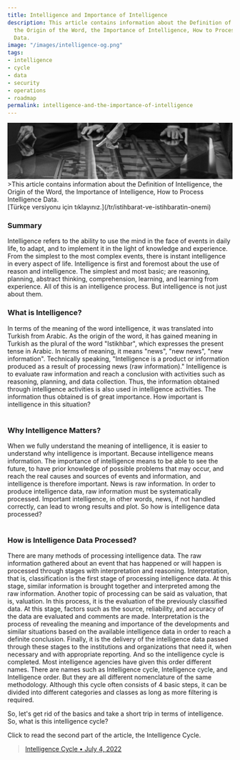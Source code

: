 ```yaml
---
title: Intelligence and Importance of Intelligence
description: This article contains information about the Definition of Intelligence,
  the Origin of the Word, the Importance of Intelligence, How to Process Intelligence
  Data.
image: "/images/intelligence-og.png"
tags:
- intelligence
- cycle
- data
- security
- operations
- roadmap
permalink: intelligence-and-the-importance-of-intelligence
---
```


<img src="/images/intelligence-main.png">
>This article contains information about the Definition of Intelligence, the Origin of the Word, the Importance of Intelligence, How to Process Intelligence Data.<br>[Türkçe versiyonu için tıklayınız.](/tr/istihbarat-ve-istihbaratin-onemi)

### Summary
Intelligence refers to the ability to use the mind in the face of events in daily life, to adapt, and to implement it in the light of knowledge and experience.
From the simplest to the most complex events, there is instant intelligence in every aspect of life. Intelligence is first and foremost about the use of reason and intelligence. The simplest and most basic; are reasoning, planning, abstract thinking, comprehension, learning, and learning from experience. All of this is an intelligence process. But intelligence is not just about them.
### What is Intelligence?<br>
In terms of the meaning of the word intelligence, it was translated into Turkish from Arabic. As the origin of the word, it has gained meaning in Turkish as the plural of the word "Istikhbar", which expresses the present tense in Arabic. In terms of meaning, it means "news", "new news", "new information". Technically speaking, "Intelligence is a product or information produced as a result of processing news (raw information)." Intelligence is to evaluate raw information and reach a conclusion with activities such as reasoning, planning, and data collection. Thus, the information obtained through intelligence activities is also used in intelligence activities. The information thus obtained is of great importance. How important is intelligence in this situation?
<br><br>
### Why Intelligence Matters?<br>
When we fully understand the meaning of intelligence, it is easier to understand why intelligence is important. Because intelligence means information. The importance of intelligence means to be able to see the future, to have prior knowledge of possible problems that may occur, and reach the real causes and sources of events and information, and intelligence is therefore important. News is raw information. In order to produce intelligence data, raw information must be systematically processed. Important intelligence, in other words, news, if not handled correctly, can lead to wrong results and plot. So how is intelligence data processed?<br><br>
### How is Intelligence Data Processed?<br>
There are many methods of processing intelligence data. The raw information gathered about an event that has happened or will happen is processed through stages with interpretation and reasoning. Interpretation, that is, classification is the first stage of processing intelligence data. At this stage, similar information is brought together and interpreted among the raw information. Another topic of processing can be said as valuation, that is, valuation. In this process, it is the evaluation of the previously classified data. At this stage, factors such as the source, reliability, and accuracy of the data are evaluated and comments are made. Interpretation is the process of revealing the meaning and importance of the developments and similar situations based on the available intelligence data in order to reach a definite conclusion. Finally, it is the delivery of the intelligence data passed through these stages to the institutions and organizations that need it, when necessary and with appropriate reporting. And so the intelligence cycle is completed. Most intelligence agencies have given this order different names. There are names such as Intelligence cycle, Intelligence cycle, and Intelligence order. But they are all different nomenclature of the same methodology. Although this cycle often consists of 4 basic steps, it can be divided into different categories and classes as long as more filtering is required. <br>

So, let's get rid of the basics and take a short trip in terms of intelligence. So, what is this intelligence cycle?<br>

Click to read the second part of the article, the Intelligence Cycle.
> [Intelligence Cycle • July 4, 2022](/intelligence-cycle)
